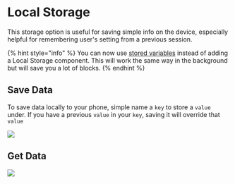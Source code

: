 # Local Storage

This storage option is useful for saving simple info on the device, especially helpful for remembering user's setting from a previous session.

{% hint style="info" %}
You can now use [stored variables](variables.md#app-stored-and-cloud-variables) instead of adding a Local Storage component. This will work the same way in the background but will save you a lot of blocks.
{% endhint %}

## Save Data

To save data locally to your phone, simple name a `key` to store a `value` under. If you have a previous `value` in your `key`, saving it will override that `value`

![](.gitbook/assets/local-storage-fig-1.png)

## Get Data

![](.gitbook/assets/local-storage-fig-2.png)

